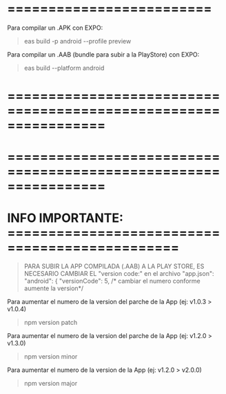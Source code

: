 # =========================
Para compilar un .APK con EXPO:
 > eas build -p android --profile preview

Para compilar un .AAB (bundle para subir a la PlayStore) con EXPO:
 > eas build --platform android



# ================================================================
# ================================================================
# INFO IMPORTANTE: ===============================================
> PARA SUBIR LA APP COMPILADA (.AAB) A LA PLAY STORE, 
> ES NECESARIO CAMBIAR EL "version code:" en el archivo "app.json":
>     "android": {
>      	"versionCode": 5, /* cambiar el numero conforme aumente la version*/


Para aumentar el numero de la version del parche de la App (ej: v1.0.3 > v1.0.4)
 > npm version patch

Para aumentar el numero de la version del parche de la App (ej: v1.2.0 > v1.3.0)
 > npm version minor

Para aumentar el numero de la version de la App (ej: v1.2.0 > v2.0.0)
 > npm version major